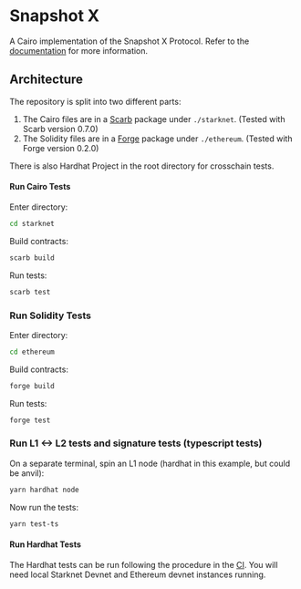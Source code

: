 # Snapshot X

A Cairo implementation of the Snapshot X Protocol. Refer to the [documentation](https://docs.snapshot.box) for more
information.

## Architecture

The repository is split into two different parts:
1. The Cairo files are in a [Scarb](https://github.com/software-mansion/scarb) package under `./starknet`. (Tested with Scarb version 0.7.0)
2. The Solidity files are in a [Forge](https://github.com/foundry-rs/foundry) package under `./ethereum`. (Tested with Forge version 0.2.0)

There is also Hardhat Project in the root directory for crosschain tests. 

#### Run Cairo Tests

Enter directory: 
```sh
cd starknet
```

Build contracts:
```sh
scarb build
```

Run tests:
```sh
scarb test
```

### Run Solidity Tests

Enter directory: 
```sh
cd ethereum
```

Build contracts:
```sh
forge build
```

Run tests:
```sh
forge test
```

### Run L1 <-> L2 tests and signature tests (typescript tests)

On a separate terminal, spin an L1 node (hardhat in this example, but could be anvil):
```sh
yarn hardhat node
```

Now run the tests:
```sh
yarn test-ts
```

#### Run Hardhat Tests

The Hardhat tests can be run following the procedure in the [CI](.github/workflows/test.yml). You will need local Starknet Devnet and Ethereum devnet instances running. 
